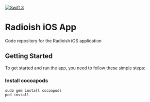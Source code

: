 [![Swift 3](https://img.shields.io/badge/Swift-3.0-orange.svg?style=flat)](https://swift.org)

# Radioish iOS App
Code repository for the Radioish iOS application

## Getting Started

To get started and run the app, you need to follow these simple steps:

### Install cocoapods

  ```
  sudo gem install cocoapods
  pod install
  ```

